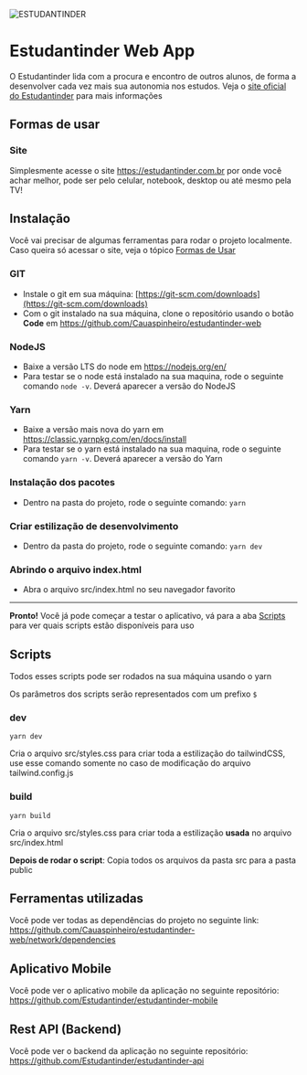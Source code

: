 ![ESTUDANTINDER](https://raw.githubusercontent.com/Estudantinder/estudantinder-mobile/main/.github/README.png)

# Estudantinder Web App

O Estudantinder lida com a procura e encontro de outros alunos, de forma a desenvolver cada vez mais sua autonomia nos estudos. Veja o [site oficial do Estudantinder](https://estudantinder.com.br) para mais informações

## Formas de usar

### Site

Simplesmente acesse o site https://estudantinder.com.br por onde você achar melhor, pode ser pelo celular, notebook, desktop ou até mesmo pela TV!

## Instalação

Você vai precisar de algumas ferramentas para rodar o projeto localmente. Caso queira só acessar o site, veja o tópico [Formas de Usar](#formas-de-usar)

### GIT

- Instale o git em sua máquina: [https://git-scm.com/downloads](https://git-scm.com/downloads)
- Com o git instalado na sua máquina, clone o repositório usando o botão **Code** em https://github.com/Cauaspinheiro/estudantinder-web

### NodeJS

- Baixe a versão LTS do node em <https://nodejs.org/en/>
- Para testar se o node está instalado na sua maquina, rode o seguinte comando `node -v`. Deverá aparecer a versão do NodeJS

### Yarn

- Baixe a versão mais nova do yarn em <https://classic.yarnpkg.com/en/docs/install>
- Para testar se o yarn está instalado na sua maquina, rode o seguinte comando `yarn -v`. Deverá aparecer a versão do Yarn

### Instalação dos pacotes

- Dentro na pasta do projeto, rode o seguinte comando: `yarn`

### Criar estilização de desenvolvimento

- Dentro da pasta do projeto, rode o seguinte comando: `yarn dev`

### Abrindo o arquivo index.html

- Abra o arquivo src/index.html no seu navegador favorito

---

**Pronto!** Você já pode começar a testar o aplicativo, vá para a aba [Scripts](#scripts) para ver quais scripts estão disponíveis para uso

## Scripts

Todos esses scripts pode ser rodados na sua máquina usando o yarn

Os parâmetros dos scripts serão representados com um prefixo `$`

### dev

```shell script
yarn dev
```

Cria o arquivo src/styles.css para criar toda a estilização do tailwindCSS, use esse comando somente no caso de modificação do arquivo tailwind.config.js

### build

```shell script
yarn build
```

Cria o arquivo src/styles.css para criar toda a estilização **usada** no arquivo src/index.html

**Depois de rodar o script**: Copia todos os arquivos da pasta src para a pasta public

## Ferramentas utilizadas

Você pode ver todas as dependências do projeto no seguinte link: https://github.com/Cauaspinheiro/estudantinder-web/network/dependencies

## Aplicativo Mobile

Você pode ver o aplicativo mobile da aplicação no seguinte repositório: https://github.com/Estudantinder/estudantinder-mobile

## Rest API (Backend)

Você pode ver o backend da aplicação no seguinte repositório: https://github.com/Estudantinder/estudantinder-api
